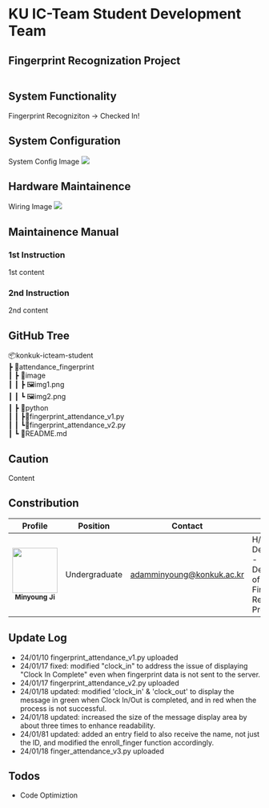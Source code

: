 # KU IC-Team Student Development Team

## Fingerprint Recognization Project

</div>
<div align="center"><img src="https://github.com/konkuk-icteam-student/attendance_fingerprint/assets/107067111/cb9ff888-73f9-4ef8-9a3b-5401bdbf8805" alt=""/></div>

## System Functionality

Fingerprint Recogniziton -> Checked In!

## System Configuration

System Config Image
![](./imgs/system_config.png)

## Hardware Maintainence

Wiring Image
![](./imgs/hardware_diagram.png)

## Maintainence Manual

### 1st Instruction

1st content

### 2nd Instruction

2nd content

## GitHub Tree

📦konkuk-icteam-student <br/>
 ┣ 📂attendance_fingerprint <br/>
 ┃ ┣ 📂image <br/>
 ┃ ┃ ┣ 🖼️img1.png <br/>
 ┃ ┃ ┗ 🖼️img2.png <br/>
 ┃ ┣ 📂python <br/>
 ┃ ┃ ┣📜fingerprint_attendance_v1.py <br/>
 ┃ ┃ ┗📜fingerprint_attendance_v2.py <br/>
 ┃ ┗ 📜README.md

## Caution

Content

## Constribution

| Profile | Position | Contact | Role |
| ------- | -------- |---- | ---- |
| <div align="center"><img src="https://github.com/ESWContest-A2B2/2023ESWContest/assets/141810581/dd8736d0-a3ea-4dae-8b10-202b5c2a2855" width="90px;" alt=""/><br/><sub><b>Minyoung Ji</b><sub></a></div> | <div align="center">Undergraduate<br/> | <div align="center">adamminyoung@konkuk.ac.kr | H/W Development - Development of Fingerprint Recognition Program |

## Update Log

- 24/01/10 fingerprint_attendance_v1.py uploaded
- 24/01/17 fixed: modified "clock_in" to address the issue of displaying "Clock In Complete" even when fingerprint data is not sent to the server.
- 24/01/17 fingerprint_attendance_v2.py uploaded
- 24/01/18 updated: modified 'clock_in' & 'clock_out' to display the message in green when Clock In/Out is completed, and in red when the process is not successful.
- 24/01/18 updated: increased the size of the message display area by about three times to enhance readability.
- 24/01/81 updated: added an entry field to also receive the name, not just the ID, and modified the enroll_finger function accordingly.
- 24/01/18 finger_attendance_v3.py uploaded

## Todos

- Code Optimiztion
